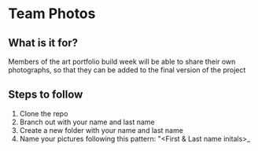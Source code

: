 # Team Photos

## What is it for?

Members of the art portfolio build week will be able to share their own photographs, so that they can be added to the final version of the project

## Steps to follow
1. Clone the repo
3. Branch out with your name and last name
2. Create a new folder with your name and last name
3. Name your pictures following this pattern: "<First & Last name initals>_<Title>" -> PR_Lasauvage
4. Create a Readme.md file inside your folder and add descriptions & timestamp to your pictures
  PR_Lasauvage:
  Description: This picture captures the burning site of the  witches from the Ardennes Region....
5. Push your changes
6. Create a Pull request
7. Add Patrick Rodrigues as a reviewer

Example of folder structure after merge
```
Master
|---patrick-Rodrigues
|---greg-poirier
|---william-brooks
|---nisa-champagne
|---Mai Ho
|---Theirry Roux
|---Aj Bush
```
